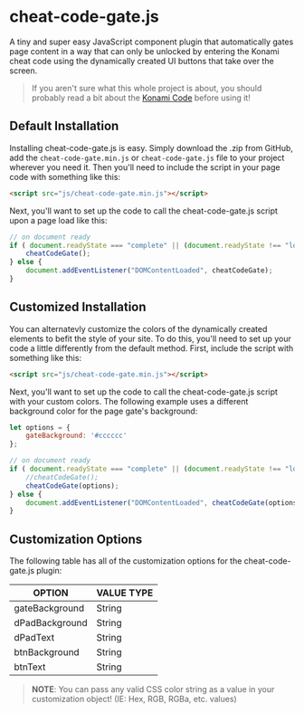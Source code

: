 # cheat-code-gate.js

A tiny and super easy JavaScript component plugin that automatically gates page content in a way that can only be unlocked by entering the Konami cheat code using the dynamically created UI buttons that take over the screen.

> If you aren't sure what this whole project is about, you should probably read a bit about the [Konami Code](https://en.wikipedia.org/wiki/Konami_Code) before using it!

## Default Installation

Installing cheat-code-gate.js is easy. Simply download the .zip from GitHub, add the `cheat-code-gate.min.js` or `cheat-code-gate.js` file to your project wherever you need it. Then you'll need to include the script in your page code with something like this:

```html
<script src="js/cheat-code-gate.min.js"></script>
```

Next, you'll want to set up the code to call the cheat-code-gate.js script upon a page load like this:

```javascript
// on document ready
if ( document.readyState === "complete" || (document.readyState !== "loading" && !document.documentElement.doScroll) ) {
    cheatCodeGate();
} else {
    document.addEventListener("DOMContentLoaded", cheatCodeGate);
}
```

## Customized Installation

You can alternatevly customize the colors of the dynamically created elements to befit the style of your site. To do this, you'll need to set up your code a little differently from the default method. First, include the script with something like this:

```html
<script src="js/cheat-code-gate.min.js"></script>
```

Next, you'll want to set up the code to call the cheat-code-gate.js script with your custom colors. The following example uses a different background color for the page gate's background:

```javascript
let options = {
    gateBackground: '#cccccc'
};

// on document ready
if ( document.readyState === "complete" || (document.readyState !== "loading" && !document.documentElement.doScroll) ) {
    //cheatCodeGate();
    cheatCodeGate(options);
} else {
    document.addEventListener("DOMContentLoaded", cheatCodeGate(options));
}
```

## Customization Options
The following table has all of the customization options for the cheat-code-gate.js plugin:

OPTION | VALUE TYPE
------------ | -------------
gateBackground | String
dPadBackground | String
dPadText | String
btnBackground | String
btnText | String

> **NOTE**: You can pass any valid CSS color string as a value in your customization object! (IE: Hex, RGB, RGBa, etc. values)